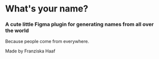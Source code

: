 # What's your name?
### A cute little Figma plugin for generating names from all over the world
Because people come from everywhere.

Made by
Franziska Haaf